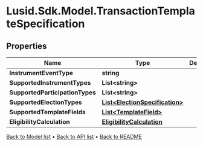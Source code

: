# Lusid.Sdk.Model.TransactionTemplateSpecification

## Properties

Name | Type | Description | Notes
------------ | ------------- | ------------- | -------------
**InstrumentEventType** | **string** |  | 
**SupportedInstrumentTypes** | **List&lt;string&gt;** |  | 
**SupportedParticipationTypes** | **List&lt;string&gt;** |  | 
**SupportedElectionTypes** | [**List&lt;ElectionSpecification&gt;**](ElectionSpecification.md) |  | 
**SupportedTemplateFields** | [**List&lt;TemplateField&gt;**](TemplateField.md) |  | 
**EligibilityCalculation** | [**EligibilityCalculation**](EligibilityCalculation.md) |  | 

[Back to Model list](../README.md#documentation-for-models) &#8226; [Back to API list](../README.md#documentation-for-api-endpoints) &#8226; [Back to README](../README.md)

